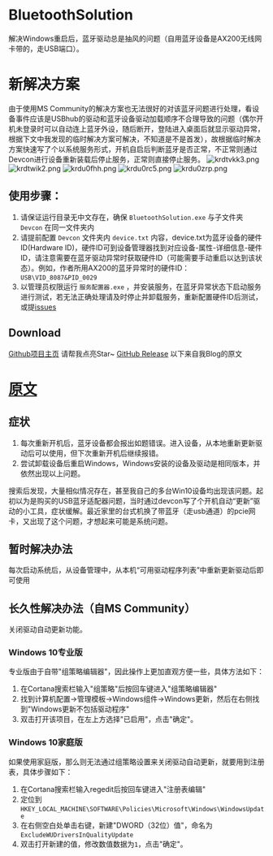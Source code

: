 # BluetoothSolution
解决Windows重启后，蓝牙驱动总是抽风的问题（自用蓝牙设备是AX200无线网卡带的，走USB端口）。

# 新解决方案
由于使用MS Community的解决方案也无法很好的对该蓝牙问题进行处理，看设备事件应该是USBhub的驱动和蓝牙设备驱动加载顺序不合理导致的问题（偶尔开机未登录时可以自动连上蓝牙外设，随后断开，登陆进入桌面后就显示驱动异常，根据下文中我发现的临时解决方案可解决，不知道是不是首发），故根据临时解决方案快速写了个以系统服务形式，开机自启后判断蓝牙是否正常，不正常则通过Devcon进行设备重新装载后停止服务，正常则直接停止服务。
![krdtvkk3.png](https://cdn.jsdelivr.net/gh/RealSlakey/spaceofslakey@latest/usr/uploads/2021/07/1213874442.png)
![krdtwik2.png](https://cdn.jsdelivr.net/gh/RealSlakey/spaceofslakey@latest/usr/uploads/2021/07/747918817.png)
![krdu0fhh.png](https://cdn.jsdelivr.net/gh/RealSlakey/spaceofslakey@latest/usr/uploads/2021/07/3547185376.png)
![krdu0rc5.png](https://cdn.jsdelivr.net/gh/RealSlakey/spaceofslakey@latest/usr/uploads/2021/07/2309865507.png)
![krdu0zrp.png](https://cdn.jsdelivr.net/gh/RealSlakey/spaceofslakey@latest/usr/uploads/2021/07/3946674806.png)



## 使用步骤：
1. 请保证运行目录无中文存在，确保 `BluetoothSolution.exe` 与子文件夹 `Devcon` 在同一文件夹内
2. 请提前配置 `Devcon` 文件夹内 `device.txt` 内容，device.txt为蓝牙设备的硬件ID(Hardware ID)，硬件ID可到设备管理器找到对应设备-属性-详细信息-硬件ID，请注意需要在蓝牙驱动异常时获取硬件ID（可能需要手动重启以达到该状态）。例如，作者所用AX200的蓝牙异常时的硬件ID：`USB\VID_8087&PID_0029`
3. 以管理员权限运行 `服务配置器.exe` ，并安装服务，在蓝牙异常状态下启动服务进行测试，若无法正确处理请及时停止并卸载服务，重新配置硬件ID后测试，或提[issues](https://github.com/RealSlakey/BluetoothSolution/issues)

## Download
 [Github项目主页](https://github.com/RealSlakey/BluetoothSolution) 请帮我点亮Star~
 [GitHub Release](https://github.com/RealSlakey/BluetoothSolution/releases) 
以下来自我Blog的原文
# [原文](https://www.slakey.cn/archives/38/)
## 症状
1. 每次重新开机后，蓝牙设备都会报出如题错误。进入设备，从本地重新更新驱动后可以使用，但下次重新开机后继续报错。
2. 尝试卸载设备后重启Windows，Windows安装的设备及驱动是相同版本，并依然出现以上问题。

搜索后发现，大量相似情况存在，甚至我自己的多台Win10设备均出现该问题。起初以为是购买的USB蓝牙适配器问题，当时通过devcon写了个开机自动“更新”驱动的小工具，症状缓解。最近家里的台式机换了带蓝牙（走usb通道）的pcie网卡，又出现了这个问题，才想起来可能是系统问题。
## 暂时解决办法
每次启动系统后，从设备管理中，从本机“可用驱动程序列表”中重新更新驱动后即可使用

## 长久性解决办法（自MS Community）
关闭驱动自动更新功能。
### Windows 10专业版
专业版由于自带"组策略编辑器"，因此操作上更加直观方便一些，具体方法如下：

1. 在Cortana搜索栏输入"组策略"后按回车键进入"组策略编辑器"
2. 找到计算机配置→管理模板→Windows组件→Windows更新，然后在右侧找到"Windows更新不包括驱动程序"
3. 双击打开该项目，在左上方选择"已启用"，点击"确定"。

### Windows 10家庭版
如果使用家庭版，那么则无法通过组策略设置来关闭驱动自动更新，就要用到注册表，具体步骤如下：

1. 在Cortana搜索栏输入regedit后按回车键进入"注册表编辑"
2. 定位到```HKEY_LOCAL_MACHINE\SOFTWARE\Policies\Microsoft\Windows\WindowsUpdate```
3. 在右侧空白处单击右键，新建"DWORD（32位）值"，命名为```ExcludeWUDriversInQualityUpdate```
4. 双击打开新建的值，修改数值数据为```1```，点击"确定"。
